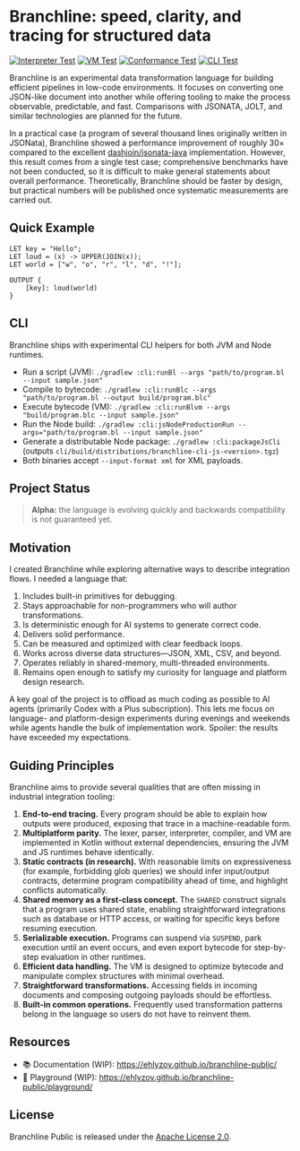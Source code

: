 # Branchline: speed, clarity, and tracing for structured data

[![Interpreter Test](https://byob.yarr.is/ehlyzov/branchline-public/interpreter-test)](https://github.com/ehlyzov/branchline-public/actions/workflows/tests.yml)
[![VM Test](https://byob.yarr.is/ehlyzov/branchline-public/vm-test)](https://github.com/ehlyzov/branchline-public/actions/workflows/tests.yml)
[![Conformance Test](https://byob.yarr.is/ehlyzov/branchline-public/conformance-test)](https://github.com/ehlyzov/branchline-public/actions/workflows/tests.yml)
[![CLI Test](https://byob.yarr.is/ehlyzov/branchline-public/cli-test)](https://github.com/ehlyzov/branchline-public/actions/workflows/tests.yml)

Branchline is an experimental data transformation language for building efficient pipelines in low-code environments. It focuses on converting one JSON-like document into another while offering tooling to make the process observable, predictable, and fast. Comparisons with JSONATA, JOLT, and similar technologies are planned for the future.

In a practical case (a program of several thousand lines originally written in JSONata), Branchline showed a performance improvement of roughly 30× compared to the excellent [dashjoin/jsonata-java](https://github.com/dashjoin/jsonata-java) implementation. However, this result comes from a single test case; comprehensive benchmarks have not been conducted, so it is difficult to make general statements about overall performance. Theoretically, Branchline should be faster by design, but practical numbers will be published once systematic measurements are carried out.

## Quick Example

```branchline
LET key = "Hello";
LET loud = (x) -> UPPER(JOIN(x));
LET world = ["w", "o", "r", "l", "d", "!"];

OUTPUT {
    [key]: loud(world)
}
```

## CLI

Branchline ships with experimental CLI helpers for both JVM and Node runtimes.

- Run a script (JVM): `./gradlew :cli:runBl --args "path/to/program.bl --input sample.json"`
- Compile to bytecode: `./gradlew :cli:runBlc --args "path/to/program.bl --output build/program.blc"`
- Execute bytecode (VM): `./gradlew :cli:runBlvm --args "build/program.blc --input sample.json"`
- Run the Node build: `./gradlew :cli:jsNodeProductionRun --args="path/to/program.bl --input sample.json"`
- Generate a distributable Node package: `./gradlew :cli:packageJsCli` (outputs `cli/build/distributions/branchline-cli-js-<version>.tgz`)
- Both binaries accept `--input-format xml` for XML payloads.

## Project Status

> **Alpha:** the language is evolving quickly and backwards compatibility is not guaranteed yet.

## Motivation

I created Branchline while exploring alternative ways to describe integration flows. I needed a language that:

1. Includes built-in primitives for debugging.
2. Stays approachable for non-programmers who will author transformations.
3. Is deterministic enough for AI systems to generate correct code.
4. Delivers solid performance.
5. Can be measured and optimized with clear feedback loops.
6. Works across diverse data structures—JSON, XML, CSV, and beyond.
7. Operates reliably in shared-memory, multi-threaded environments.
8. Remains open enough to satisfy my curiosity for language and platform design research.

A key goal of the project is to offload as much coding as possible to AI agents (primarily Codex with a Plus subscription). This lets me focus on language- and platform-design experiments during evenings and weekends while agents handle the bulk of implementation work. Spoiler: the results have exceeded my expectations.

## Guiding Principles

Branchline aims to provide several qualities that are often missing in industrial integration tooling:

1. **End-to-end tracing.** Every program should be able to explain how outputs were produced, exposing that trace in a machine-readable form.
2. **Multiplatform parity.** The lexer, parser, interpreter, compiler, and VM are implemented in Kotlin without external dependencies, ensuring the JVM and JS runtimes behave identically.
3. **Static contracts (in research).** With reasonable limits on expressiveness (for example, forbidding glob queries) we should infer input/output contracts, determine program compatibility ahead of time, and highlight conflicts automatically.
4. **Shared memory as a first-class concept.** The `SHARED` construct signals that a program uses shared state, enabling straightforward integrations such as database or HTTP access, or waiting for specific keys before resuming execution.
5. **Serializable execution.** Programs can suspend via `SUSPEND`, park execution until an event occurs, and even export bytecode for step-by-step evaluation in other runtimes.
6. **Efficient data handling.** The VM is designed to optimize bytecode and manipulate complex structures with minimal overhead.
7. **Straightforward transformations.** Accessing fields in incoming documents and composing outgoing payloads should be effortless.
8. **Built-in common operations.** Frequently used transformation patterns belong in the language so users do not have to reinvent them.

## Resources

- 📚 Documentation (WIP): https://ehlyzov.github.io/branchline-public/
- 🧪 Playground (WIP): https://ehlyzov.github.io/branchline-public/playground/

## License

Branchline Public is released under the [Apache License 2.0](LICENSE).
